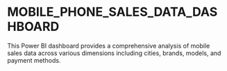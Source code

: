 # MOBILE_PHONE_SALES_DATA_DASHBOARD
This Power BI dashboard provides a comprehensive analysis of mobile sales data across various dimensions including cities, brands, models, and payment methods. 
